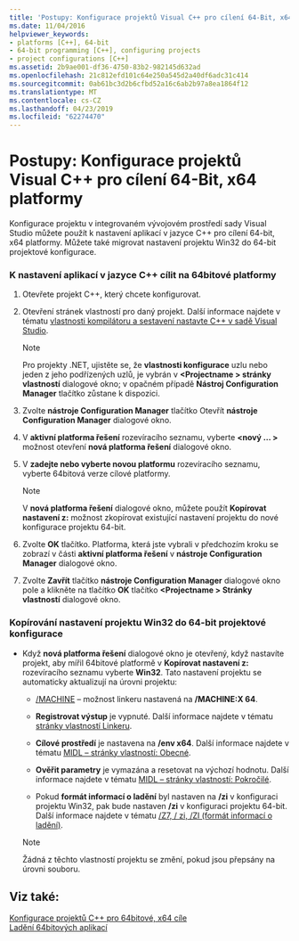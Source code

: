 ```yaml
---
title: 'Postupy: Konfigurace projektů Visual C++ pro cílení 64-Bit, x64 platformy'
ms.date: 11/04/2016
helpviewer_keywords:
- platforms [C++], 64-bit
- 64-bit programming [C++], configuring projects
- project configurations [C++]
ms.assetid: 2b9ae001-df36-4750-83b2-982145d632ad
ms.openlocfilehash: 21c812efd101c64e250a545d2a40df6adc31c414
ms.sourcegitcommit: 0ab61bc3d2b6cfbd52a16c6ab2b97a8ea1864f12
ms.translationtype: MT
ms.contentlocale: cs-CZ
ms.lasthandoff: 04/23/2019
ms.locfileid: "62274470"
---
```

# <a name="how-to-configure-visual-c-projects-to-target-64-bit-x64-platforms"></a>Postupy: Konfigurace projektů Visual C++ pro cílení 64-Bit, x64 platformy

Konfigurace projektu v integrovaném vývojovém prostředí sady Visual Studio můžete použít k nastavení aplikací v jazyce C++ pro cílení 64-bit, x64 platformy. Můžete také migrovat nastavení projektu Win32 do 64-bit projektové konfigurace.

### <a name="to-set-up-c-applications-to-target-64-bit-platforms"></a>K nastavení aplikací v jazyce C++ cílit na 64bitové platformy

1. Otevřete projekt C++, který chcete konfigurovat.

1. Otevření stránek vlastností pro daný projekt. Další informace najdete v tématu [vlastnosti kompilátoru a sestavení nastavte C++ v sadě Visual Studio](working-with-project-properties.md).

   > [!NOTE]
   > Pro projekty .NET, ujistěte se, že **vlastnosti konfigurace** uzlu nebo jeden z jeho podřízených uzlů, je vybrán v  **\<Projectname > stránky vlastností** dialogové okno; v opačném případě  **Nástroj Configuration Manager** tlačítko zůstane k dispozici.

1. Zvolte **nástroje Configuration Manager** tlačítko Otevřít **nástroje Configuration Manager** dialogové okno.

1. V **aktivní platforma řešení** rozevíracího seznamu, vyberte  **\<nový … >** možnost otevření **nová platforma řešení** dialogové okno.

1. V **zadejte nebo vyberte novou platformu** rozevíracího seznamu, vyberte 64bitová verze cílové platformy.

   > [!NOTE]
   > V **nová platforma řešení** dialogové okno, můžete použít **Kopírovat nastavení z:** možnost zkopírovat existující nastavení projektu do nové konfigurace projektu 64-bit.

1. Zvolte **OK** tlačítko. Platforma, která jste vybrali v předchozím kroku se zobrazí v části **aktivní platforma řešení** v **nástroje Configuration Manager** dialogové okno.

1. Zvolte **Zavřít** tlačítko **nástroje Configuration Manager** dialogové okno pole a klikněte na tlačítko **OK** tlačítko  **\<Projectname > Stránky vlastností** dialogové okno.

### <a name="to-copy-win32-project-settings-into-a-64-bit-project-configuration"></a>Kopírování nastavení projektu Win32 do 64-bit projektové konfigurace

- Když **nová platforma řešení** dialogové okno je otevřený, když nastavíte projekt, aby mířil 64bitové platformě v **Kopírovat nastavení z:** rozevíracího seznamu vyberte **Win32**. Tato nastavení projektu se automaticky aktualizují na úrovni projektu:

  - [/MACHINE](reference/machine-specify-target-platform.md) – možnost linkeru nastavená na **/MACHINE:X 64**.

  - **Registrovat výstup** je vypnuté. Další informace najdete v tématu [stránky vlastností Linkeru](reference/linker-property-pages.md).

  - **Cílové prostředí** je nastavena na **/env x64**. Další informace najdete v tématu [MIDL – stránky vlastností: Obecné](reference/midl-property-pages-general.md).

  - **Ověřit parametry** je vymazána a resetovat na výchozí hodnotu. Další informace najdete v tématu [MIDL – stránky vlastností: Pokročilé](reference/midl-property-pages-advanced.md).

  - Pokud **formát informací o ladění** byl nastaven na **/zi** v konfiguraci projektu Win32, pak bude nastaven **/zi** v konfiguraci projektu 64-bit. Další informace najdete v tématu [/Z7, / zi, /ZI (formát informací o ladění)](reference/z7-zi-zi-debug-information-format.md).

  > [!NOTE]
  > Žádná z těchto vlastností projektu se změní, pokud jsou přepsány na úrovni souboru.

## <a name="see-also"></a>Viz také:

[Konfigurace projektů C++ pro 64bitové, x64 cíle](configuring-programs-for-64-bit-visual-cpp.md)<br/>
[Ladění 64bitových aplikací](/visualstudio/debugger/debug-64-bit-applications)
